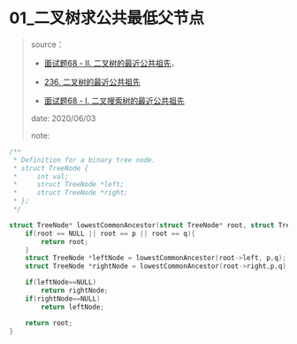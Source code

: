 # 01_二叉树求公共最低父节点

> source：
>
> * [面试题68 - II. 二叉树的最近公共祖先](https://leetcode-cn.com/problems/er-cha-shu-de-zui-jin-gong-gong-zu-xian-lcof/)，
>
> * [236. 二叉树的最近公共祖先](https://leetcode-cn.com/problems/lowest-common-ancestor-of-a-binary-tree/)
> * [面试题68 - I. 二叉搜索树的最近公共祖先](https://leetcode-cn.com/problems/er-cha-sou-suo-shu-de-zui-jin-gong-gong-zu-xian-lcof/)
>
> date: 2020/06/03
>
> note:

```c
/**
 * Definition for a binary tree node.
 * struct TreeNode {
 *     int val;
 *     struct TreeNode *left;
 *     struct TreeNode *right;
 * };
 */

struct TreeNode* lowestCommonAncestor(struct TreeNode* root, struct TreeNode* p, struct TreeNode* q){
    if(root == NULL || root == p || root == q){
        return root;
    }
    struct TreeNode *leftNode = lowestCommonAncestor(root->left, p,q);
    struct TreeNode *rightNode = lowestCommonAncestor(root->right,p,q);

    if(leftNode==NULL)
        return rightNode;
    if(rightNode==NULL)
        return leftNode;

    return root;
}
```

